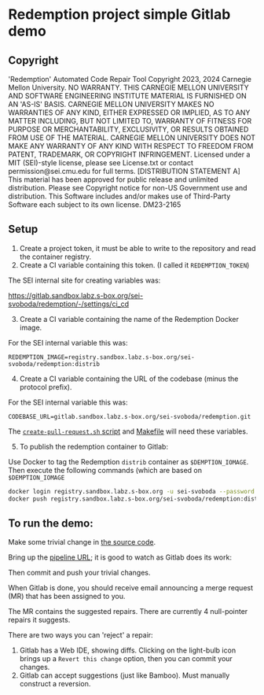 # Redemption project simple Gitlab demo

## Copyright

<legal>
'Redemption' Automated Code Repair Tool
Copyright 2023, 2024 Carnegie Mellon University.
NO WARRANTY. THIS CARNEGIE MELLON UNIVERSITY AND SOFTWARE ENGINEERING
INSTITUTE MATERIAL IS FURNISHED ON AN 'AS-IS' BASIS. CARNEGIE MELLON
UNIVERSITY MAKES NO WARRANTIES OF ANY KIND, EITHER EXPRESSED OR IMPLIED,
AS TO ANY MATTER INCLUDING, BUT NOT LIMITED TO, WARRANTY OF FITNESS FOR
PURPOSE OR MERCHANTABILITY, EXCLUSIVITY, OR RESULTS OBTAINED FROM USE OF
THE MATERIAL. CARNEGIE MELLON UNIVERSITY DOES NOT MAKE ANY WARRANTY OF ANY
KIND WITH RESPECT TO FREEDOM FROM PATENT, TRADEMARK, OR COPYRIGHT
INFRINGEMENT.
Licensed under a MIT (SEI)-style license, please see License.txt or
contact permission@sei.cmu.edu for full terms.
[DISTRIBUTION STATEMENT A] This material has been approved for public
release and unlimited distribution.  Please see Copyright notice for
non-US Government use and distribution.
This Software includes and/or makes use of Third-Party Software each
subject to its own license.
DM23-2165
</legal>


## Setup

 1. Create a project token, it must be able to write to the repository and read the container registry.
 2. Create a CI variable containing this token. (I called it `REDEMPTION_TOKEN`)

The SEI internal site for creating variables was:

https://gitlab.sandbox.labz.s-box.org/sei-svoboda/redemption/-/settings/ci_cd

 3. Create a CI variable containing the name of the Redemption Docker image.
 
For the SEI internal variable this was:

    REDEMPTION_IMAGE=registry.sandbox.labz.s-box.org/sei-svoboda/redemption:distrib

 4. Create a CI variable containing the URL of the codebase (minus the protocol prefix).
 
For the SEI internal variable this was:

    CODEBASE_URL=gitlab.sandbox.labz.s-box.org/sei-svoboda/redemption.git

The [`create-pull-request.sh` script](CI/create-pull-request.sh) and [Makefile](Makefile) will need these variables.


 5. To publish the redemption container to Gitlab:

Use Docker to tag the Redemption `distrib` container as `$DEMPTION_IOMAGE`. Then execute the following commands (which are based on `$DEMPTION_IOMAGE`

```sh
docker login registry.sandbox.labz.s-box.org -u sei-svoboda --password ${REDEMPTION_TOKEN}
docker push registry.sandbox.labz.s-box.org/sei-svoboda/redemption:distrib
```

## To run the demo:

Make some trivial change in [the source code](src/test_errors.c).

Bring up the [pipeline URL](https://gitlab.sandbox.labz.s-box.org/sei-svoboda/redemption/-/pipelines); it is  good to watch as Gitlab does its work:

Then commit and push your trivial changes.

When Gitlab is done, you should receive email announcing a merge request (MR) that has been assigned to you.

The MR contains the suggested repairs.  There are currently 4 null-pointer repairs it suggests.

There are two ways you can 'reject' a repair:

 1. Gitlab has a Web IDE, showing diffs. Clicking on the light-bulb icon brings up a `Revert this change` option, then you can commit your changes.
 2. Gitlab can accept suggestions (just like Bamboo). Must manually construct a reversion.
 

